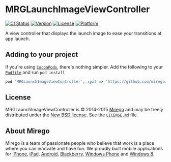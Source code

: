 # MRGLaunchImageViewController

[![CI Status](http://img.shields.io/travis/mirego/MRGLaunchImageViewController.svg?style=flat)](https://travis-ci.org/mirego/MRGLaunchImageViewController)
[![Version](https://img.shields.io/cocoapods/v/MRGLaunchImageViewController.svg?style=flat)](http://cocoadocs.org/docsets/MRGLaunchImageViewController)
[![License](https://img.shields.io/cocoapods/l/MRGLaunchImageViewController.svg?style=flat)](http://cocoadocs.org/docsets/MRGLaunchImageViewController)
[![Platform](https://img.shields.io/cocoapods/p/MRGLaunchImageViewController.svg?style=flat)](http://cocoadocs.org/docsets/MRGLaunchImageViewController)

A view controller that displays the launch image to ease your transitions at app launch.

## Adding to your project

If you're using [`CocoaPods`](http://cocoapods.org/), there's nothing simpler.
Add the following to your [`Podfile`](http://docs.cocoapods.org/podfile.html)
and run `pod install`

```ruby
pod 'MRGLaunchImageViewController', :git => 'https://github.com/mirego/MRGLaunchImageViewController.iOS.git'
```

## License

MRGLaunchImageViewController is © 2014-2015 [Mirego](http://www.mirego.com) and may be freely
distributed under the [New BSD license](http://opensource.org/licenses/BSD-3-Clause).
See the [`LICENSE.md`](https://github.com/mirego/MRGLaunchImageViewController.iOS/blob/master/LICENSE.md) file.

## About Mirego

Mirego is a team of passionate people who believe that work is a place where you can innovate and have fun.
We proudly built mobile applications for
[iPhone](http://mirego.com/en/iphone-app-development/ "iPhone application development"),
[iPad](http://mirego.com/en/ipad-app-development/ "iPad application development"),
[Android](http://mirego.com/en/android-app-development/ "Android application development"),
[Blackberry](http://mirego.com/en/blackberry-app-development/ "Blackberry application development"),
[Windows Phone](http://mirego.com/en/windows-phone-app-development/ "Windows Phone application development") and
[Windows 8](http://mirego.com/en/windows-8-app-development/ "Windows 8 application development").
